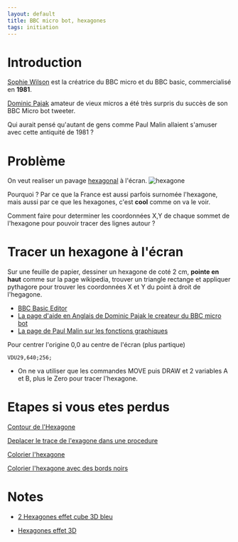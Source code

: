 ```yaml
---
layout: default
title: BBC micro bot, hexagones
tags: initiation
---
```

# Introduction

[Sophie Wilson](https://fr.wikipedia.org/wiki/Sophie_Wilson) est la créatrice du BBC micro et du BBC basic, commercialisé en **1981**.

[Dominic Pajak](https://www.bbcmicrobot.com/learn/index.html) amateur de vieux micros a été très surpris du succès de son BBC Micro bot tweeter. 

Qui aurait pensé qu'autant de gens comme Paul Malin allaient s'amuser avec cette antiquité de 1981 ?

# Problème

On veut realiser un pavage [hexagonal](https://fr.wikipedia.org/wiki/Hexagone) à l'écran.
![hexagone](https://upload.wikimedia.org/wikipedia/commons/thumb/3/38/Regular_polygon_6_annotated.svg/langfr-280px-Regular_polygon_6_annotated.svg.png)

Pourquoi ? Par ce que la France est aussi parfois surnomée l'hexagone, mais aussi par ce que les hexagones, c'est **cool** comme on va le voir.

Comment faire pour determiner les coordonnées X,Y de chaque sommet de l'hexagone pour pouvoir tracer des lignes autour ?

# Tracer un hexagone à l'écran

Sur une feuille de papier, dessiner un hexagone de coté 2 cm, **pointe en haut** comme sur la page wikipedia, trouver un triangle rectange et appliquer pythagore pour trouver les coordonnées X et Y du point à droit de l'hegagone.

- [BBC Basic Editor](https://bbcmic.ro/)
- [La page d'aide en Anglais de Dominic Pajak le createur du BBC micro bot](https://www.bbcmicrobot.com/learn/index.html)
- [La page de Paul Malin sur les fonctions graphiques](https://blog.mousefingers.com/post/bbc/bbc_reference/)

Pour centrer l'origine 0,0 au centre de l'écran (plus partique)
```basic
VDU29,640;256;
```

- On ne va utiliser que les commandes MOVE puis DRAW et 2 variables A et B, plus le Zero pour tracer l'hexagone.

# Etapes si vous etes perdus

[Contour de l'Hexagone](https://bbcmic.ro/#%7B%22v%22%3A1%2C%22program%22%3A%22MODE0%5CnVDU29%2C640%3B512%3B%5CnS%3D128%5CnA%3DS*SQR%283%29%5CnB%3DS%5CnMOVE%20A%2C-B%5CnDRAW%20A%2CB%5CnDRAW%200%2CA%5CnDRAW%20-A%2CB%5CnDRAW%20-A%2CB%5CnDRAW%20-A%2C-B%5CnDRAW%200%2C-A%5CnDRAW%20A%2C-B%5Cn%22%7D) 

[Deplacer le trace de l'exagone dans une procedure](https://bbcmic.ro/#%7B%22v%22%3A1%2C%22program%22%3A%22MODE0%5CnVDU29%2C640%3B512%3B%5CnS%3D128%5CnA%3DS*SQR%283%29%5CnB%3DS%5CnPROCHEXA%5CnEND%5CnDEF%20PROCHEXA%5CnMOVE%20A%2C-B%5CnDRAW%20A%2CB%5CnDRAW%200%2CA%5CnDRAW%20-A%2CB%5CnDRAW%20-A%2CB%5CnDRAW%20-A%2C-B%5CnDRAW%200%2C-A%5CnDRAW%20A%2C-B%5CnENDPROC%5Cn%22%7D)

[Colorier l'hexagone](https://bbcmic.ro/#%7B%22v%22%3A1%2C%22program%22%3A%22MODE2%5CnVDU29%2C640%3B512%3B%5CnS%3D128%5CnA%3DS*SQR%283%29%5CnA%3D2*S%5CnB%3DS%5CnPROCHEXA%5CnEND%5CnDEF%20PROCHEXA%5CnPROCTRI%28A%2C-B%2CA%2CB%2C2%29%5CnPROCTRI%28A%2CB%2C0%2CA%2C3%29%5CnPROCTRI%280%2CA%2C-A%2CB%2C4%29%5CnPROCTRI%28-A%2CB%2C-A%2C-B%2C5%29%5CnPROCTRI%28-A%2C-B%2C0%2C-A%2C6%29%5CnPROCTRI%280%2C-A%2CA%2C-B%2C7%29%5CnENDPROC%5CnDEF%20PROCTRI%28X1%2CY1%2CX2%2CY2%2CC%29%5CnGCOL%200%2CC%5CnMOVE%200%2C0%20%3A%20MOVE%20X1%2CY1%20%3A%20PLOT%2085%2CX2%2CY2%5CnENDPROC%5Cn%22%7D)

[Colorier l'hexagone avec des bords noirs](https://bbcmic.ro/#%7B%22v%22%3A1%2C%22program%22%3A%22MODE2%5CnVDU29%2C640%3B512%3B%5CnS%3D64%5CnA%3DS*SQR%283%29%5CnA%3D2*S%5CnB%3DS%5CnPROCHEXA%5CnEND%5CnDEF%20PROCHEXA%5CnPROCTRI%28A%2C-B%2CA%2CB%2C2%29%5CnPROCTRI%28A%2CB%2C0%2CA%2C3%29%5CnPROCTRI%280%2CA%2C-A%2CB%2C4%29%5CnPROCTRI%28-A%2CB%2C-A%2C-B%2C5%29%5CnPROCTRI%28-A%2C-B%2C0%2C-A%2C6%29%5CnPROCTRI%280%2C-A%2CA%2C-B%2C7%29%5CnENDPROC%5CnDEF%20PROCTRI%28X1%2CY1%2CX2%2CY2%2CC%29%5CnGCOL%200%2CC%5CnMOVE%200%2C0%20%3A%20MOVE%20X1%2CY1%20%3A%20PLOT%2085%2CX2%2CY2%5CnGCOL%200%2C0%5CnMOVE%200%2C0%20%3A%20DRAW%20X1%2CY1%20%3A%20DRAW%20X2%2CY2%20%3A%20DRAW%200%2C0%5CnENDPROC%5Cn%22%7D)

# Notes

- [2 Hexagones effet cube 3D bleu](https://bbcmic.ro/#%7B%22v%22%3A1%2C%22program%22%3A%22MODE2%5CnVDU29%2C640%3B512%3B%5CnS%3D64%5CnA%3DS*SQR%283%29%5CnA%3D2*S%5CnB%3DS%5CnPROCHEXA%5CnVDU29%2C640%2BA*2%3B512%3B%5CnPROCHEXA%5CnEND%5CnDEF%20PROCHEXA%5CnPROCTRI%28A%2C-B%2CA%2CB%2C6%29%5CnPROCTRI%28A%2CB%2C0%2CA%2C7%29%5CnPROCTRI%280%2CA%2C-A%2CB%2C7%29%5CnPROCTRI%28-A%2CB%2C-A%2C-B%2C4%29%5CnPROCTRI%28-A%2C-B%2C0%2C-A%2C4%29%5CnPROCTRI%280%2C-A%2CA%2C-B%2C6%29%5CnENDPROC%5CnDEF%20PROCTRI%28X1%2CY1%2CX2%2CY2%2CC%29%5CnGCOL%200%2CC%5CnMOVE%200%2C0%20%3A%20MOVE%20X1%2CY1%20%3A%20PLOT%2085%2CX2%2CY2%5CnENDPROC%5CnDEF%20PROCTRI2%28X1%2CY1%2CX2%2CY2%2CC%29%5CnGCOL%200%2C6%5CnMOVE%200%2C0%20%3A%20DRAW%20X1%2CY1%20%3A%20DRAW%20X2%2CY2%20%3A%20DRAW%200%2C0%5CnENDPROC%5Cn%22%7D)

- [Hexagones effet 3D](https://bbcmic.ro/#%7B%22v%22%3A1%2C%22program%22%3A%22MODE1%5CnC1%3D2%5CnC2%3D1%5CnC3%3D0%5CnVDU29%2C640%3B512%3B%5CnS%3D16%5CnA%3DS*SQR%283%29%5CnA%3D2*S%5CnB%3DS%5CnFOR%20J%3D0%20TO%2011*2%5CnFOR%20I%3D0%20TO%2010*2%5CnR%3DINT%28RND%281%29*2%29%5CnR%3DINT%281%2BCOS%280.6*%28I%2BJ%29%29%29%5CnVDU29%2CI*A*2%2B%28J%20MOD%202%29*S*2%3BJ*S*3%3B%5CnIF%20R%3D0%20THEN%20PROCHEXA%5CnIF%20R%3D1%20THEN%20PROCHEXA2%5CnNEXT%20I%5CnNEXT%20J%5CnEND%5CnDEF%20PROCHEXA%5CnPROCTRI%28A%2C-B%2CA%2CB%2CC3%29%5CnPROCTRI%28A%2CB%2C0%2CA%2CC1%29%5CnPROCTRI%280%2CA%2C-A%2CB%2CC1%29%5CnPROCTRI%28-A%2CB%2C-A%2C-B%2CC2%29%5CnPROCTRI%28-A%2C-B%2C0%2C-A%2CC2%29%5CnPROCTRI%280%2C-A%2CA%2C-B%2CC3%29%5CnGCOL%200%2CC1%5CnMOVE%20A%2CB%5CnDRAW%200%2CA%5CnDRAW%20-A%2CB%5CnDRAW%200%2C0%5CnDRAW%20A%2CB%5CnMOVE%200%2C0%5CnDRAW%20-A%2CB%5CnDRAW%20-A%2C-B%5CnDRAW%200%2C-A%5CnDRAW%200%2C0%5CnMOVE%200%2C0%5CnDRAW%200%2C-A%5CnDRAW%20A%2C-B%5CnDRAW%20A%2CB%5CnDRAW%200%2C0%5Cn%5CnENDPROC%5CnDEF%20PROCHEXA2%5CnPROCTRI%28A%2C-B%2CA%2CB%2CC2%29%5CnPROCTRI%28A%2CB%2C0%2CA%2CC2%29%5CnPROCTRI%280%2CA%2C-A%2CB%2CC3%29%5CnPROCTRI%28-A%2CB%2C-A%2C-B%2CC3%29%5CnPROCTRI%28-A%2C-B%2C0%2C-A%2CC1%29%5CnPROCTRI%280%2C-A%2CA%2C-B%2CC1%29%5CnGCOL%200%2CC1%5CnMOVE%200%2C0%5CnDRAW%20-A%2C-B%5CnDRAW%200%2C-A%5CnDRAW%20A%2C-B%5CnDRAW%200%2C0%5CnMOVE%200%2C0%5CnDRAW%20A%2C-B%5CnDRAW%20A%2CB%5CnDRAW%200%2CA%5CnDRAW%200%2C0%5CnMOVE%200%2C0%5CnDRAW%200%2CA%5CnDRAW%20-A%2CB%5CnDRAW%20-A%2C-B%5CnDRAW%200%2C0%5Cn%5CnENDPROC%5CnDEF%20PROCTRI%28X1%2CY1%2CX2%2CY2%2CC%29%5CnGCOL%200%2CC%5CnMOVE%200%2C0%20%3A%20MOVE%20X1%2CY1%20%3A%20PLOT%2085%2CX2%2CY2%5CnENDPROC%5Cn%22%7D)
